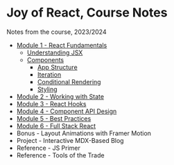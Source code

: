 # Joy of React, Course Notes

Notes from the course, 2023/2024

- [Module 1 - React Fundamentals](course-notes-module-1.md)
  - [Understanding JSX](course-notes-module-1a.md)
  - [Components](course-notes-module-1b-0.md)
    - [App Structure](course-notes-module-1b-1.md)
    - [Iteration](course-notes-module-1b-2.md)
    - [Conditional Rendering](course-notes-module-1b-3.md)
    - [Styling](course-notes-module-1b-4.md)
- [Module 2 - Working with State](course-notes-module-2.md)
- [Module 3 - React Hooks](course-notes-module-3.md)
- [Module 4 - Component API Design](course-notes-module-4.md)
- [Module 5 - Best Practices](course-notes-module-5.md)
- [Module 6 - Full Stack React](course-notes-module-6.md)
- Bonus - Layout Animations with Framer Motion
- Project - Interactive MDX-Based Blog
- Reference - JS Primer
- Reference - Tools of the Trade
